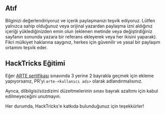 ## Atıf
Bilginizi değerlendiriyoruz ve içerik paylaşmanızı teşvik ediyoruz. Lütfen yalnızca sahip olduğunuz veya orijinal yazardan paylaşma izni aldığınız içeriği yüklediğinizden emin olun (eklenen metinde veya değiştirdiğiniz sayfanın sonunda yazara bir referans ekleyerek veya her ikisini yaparak). Fikri mülkiyet haklarına saygınız, herkes için güvenilir ve yasal bir paylaşım ortamını teşvik eder.

## HackTricks Eğitimi
Eğer [ARTE sertifikası](https://training.hacktricks.xyz/courses/arte) sınavında 3 yerine 2 bayrakla geçmek için ekleme yapıyorsanız, PR'yi `arte-<kullanıcı adı>` olarak adlandırmalısınız.

Ayrıca, dilbilgisi/sözdizimi düzeltmelerinin sınav bayrak azaltımı için kabul edilmeyeceğini unutmayın.

Her durumda, HackTricks'e katkıda bulunduğunuz için teşekkürler!
